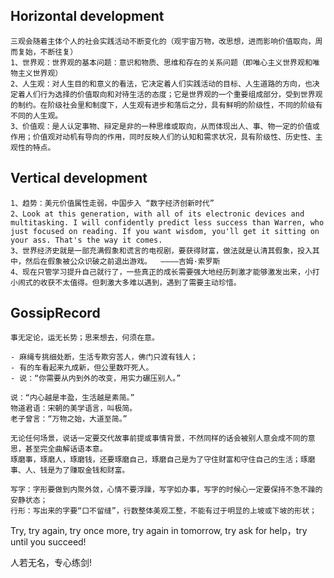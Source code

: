 ## Horizontal development
    三观会随着主体个人的社会实践活动不断变化的（观宇宙万物，改思想，进而影响价值取向，周而复始，不断往复）
    1、世界观：世界观的基本问题：意识和物质、思维和存在的关系问题（即唯心主义世界观和唯物主义世界观）   
    2、人生观：对人生目的和意义的看法，它决定着人们实践活动的目标、人生道路的方向，也决定着人们行为选择的价值取向和对待生活的态度；它是世界观的一个重要组成部分，受到世界观的制约。在阶级社会里和制度下，人生观有进步和落后之分，具有鲜明的阶级性，不同的阶级有不同的人生观。
    3、价值观：是人认定事物、辩定是非的一种思维或取向，从而体现出人、事、物一定的价值或作用；价值观对动机有导向的作用，同时反映人们的认知和需求状况，具有阶级性、历史性、主观性的特点。


## Vertical development
    1、趋势：美元价值属性走弱，中国步入 “数字经济创新时代”
    2、Look at this generation, with all of its electronic devices and multitasking. I will confidently predict less success than Warren, who just focused on reading. If you want wisdom, you'll get it sitting on your ass. That's the way it comes.
    3、世界经济史就是一部充满假象和谎言的电视剧，要获得财富，做法就是认清其假象，投入其中，然后在假象被公众识破之前退出游戏。  ————吉姆·索罗斯 
    4、现在只管学习提升自己就行了，一些真正的成长需要强大地经历刺激才能够激发出来，小打小闹式的收获不太值得。但刺激大多难以遇到，遇到了需要主动珍惜。

## GossipRecord
	事无定论，运无长势；思来想去，何须在意。
	
	- 麻绳专挑细处断，生活专欺穷苦人，佛门只渡有钱人；
	- 有的车看起来九成新，但公里数吓死人。
	- 说：“你需要从内到外的改变，用实力碾压别人。”
	
    说：“内心越是丰盈，生活越是素简。”
	物道君语：宋朝的美学语言，叫极简。
	老子曾言：“万物之始，大道至简。”
	
	无论任何场景，说话一定要交代故事前提或事情背景，不然同样的话会被别人意会成不同的意思，甚至完全曲解话语本意。
	琢磨事，琢磨人，琢磨钱，还要琢磨自己，琢磨自己是为了守住财富和守住自己的生活；琢磨事、人、钱是为了赚取金钱和财富。
	
	写字：字形要做到内聚外敛，心情不要浮躁，写字如办事，写字的时候心一定要保持不急不躁的安静状态；
	行形：写出来的字要“口不留缝”，行数整体美观工整，不能有过于明显的上坡或下坡的形状；



Try, try again, try once more, try again in tomorrow, try ask for help，try until you succeed!

人若无名，专心练剑!